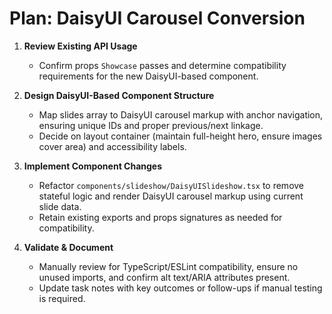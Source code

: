# Plan: DaisyUI Carousel Conversion

1. **Review Existing API Usage**
   - Confirm props `Showcase` passes and determine compatibility requirements for the new DaisyUI-based component.

2. **Design DaisyUI-Based Component Structure**
   - Map slides array to DaisyUI carousel markup with anchor navigation, ensuring unique IDs and proper previous/next linkage.
   - Decide on layout container (maintain full-height hero, ensure images cover area) and accessibility labels.

3. **Implement Component Changes**
   - Refactor `components/slideshow/DaisyUISlideshow.tsx` to remove stateful logic and render DaisyUI carousel markup using current slide data.
   - Retain existing exports and props signatures as needed for compatibility.

4. **Validate & Document**
   - Manually review for TypeScript/ESLint compatibility, ensure no unused imports, and confirm alt text/ARIA attributes present.
   - Update task notes with key outcomes or follow-ups if manual testing is required.
